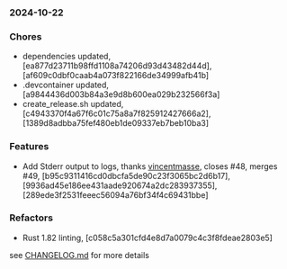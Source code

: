 ### 2024-10-22

### Chores
+ dependencies updated, [ea877d23711b98ffd1108a74206d93d43482d44d], [af609c0dbf0caab4a073f822166de34999afb41b]
+ .devcontainer updated, [a9844436d003b84a3e9d8b600ea029b232566f3a]
+ create_release.sh updated, [c4943370f4a67f6c01c75a8a7f825912427666a2], [1389d8adbba75fef480eb1de09337eb7beb10ba3]

### Features
+ Add Stderr output to logs, thanks [vincentmasse](https://github.com/vincentmasse), closes #48, merges #49, [b95c9311416cd0dbcfa5de90c23f3065bc2d6b17], [9936ad45e186ee431aade920674a2dc283937355], [289ede3f2531feeec56094a76bf34f4c69431bbe]

### Refactors
+ Rust 1.82 linting, [c058c5a301cfd4e8d7a0079c4c3f8fdeae2803e5]

see <a href='https://github.com/mrjackwills/oxker/blob/main/CHANGELOG.md'>CHANGELOG.md</a> for more details
